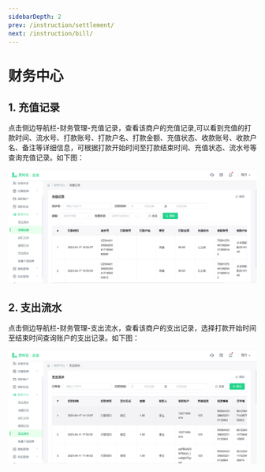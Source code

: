 ```yaml
---
sidebarDepth: 2
prev: /instruction/settlement/
next: /instruction/bill/
---
```


# 财务中心


## 1. 充值记录

点击侧边导航栏-财务管理-充值记录，查看该商户的充值记录,可以看到充值的打款时间、流水号、打款账号、打款户名、打款金额、充值状态、收款账号、收款户名、备注等详细信息，可根据打款开始时间至打款结束时间、充值状态、流水号等查询充值记录。如下图：

![图片20.png](../static/img20.png)

## 2. 支出流水

点击侧边导航栏-财务管理-支出流水，查看该商户的支出记录，选择打款开始时间至结束时间查询账户的支出记录。如下图：

![图片21.png](../static/img21.png)
